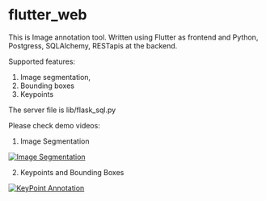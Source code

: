 # flutter_web
 This is Image annotation tool. Written using Flutter as frontend and Python, Postgress, SQLAlchemy, RESTapis at the backend.

 Supported features:
 1. Image segmentation,
 2. Bounding boxes
 3. Keypoints

The server file is lib/flask_sql.py
 
Please check demo videos:

1. Image Segmentation

[![Image Segmentation](http://img.youtube.com/vi/tS_RBFmfNp0/0.jpg)](http://www.youtube.com/watch?v=tS_RBFmfNp0)


2. Keypoints and Bounding Boxes

[![KeyPoint Annotation](http://img.youtube.com/vi/JJBjmXQzLLk/0.jpg)](http://www.youtube.com/watch?v=JJBjmXQzLLk)
